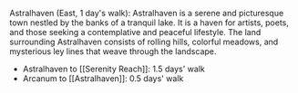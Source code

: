 Astralhaven (East, 1 day's walk): Astralhaven is a serene and picturesque town nestled by the banks of a tranquil lake. It is a haven for artists, poets, and those seeking a contemplative and peaceful lifestyle. The land surrounding Astralhaven consists of rolling hills, colorful meadows, and mysterious ley lines that weave through the landscape.

- Astralhaven to [[Serenity Reach]]: 1.5 days' walk
- Arcanum to [[Astralhaven]]: 0.5 days' walk